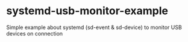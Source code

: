 # systemd-usb-monitor-example
Simple example about systemd (sd-event &amp; sd-device) to monitor USB devices on connection
